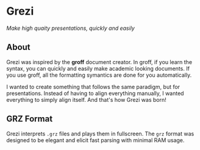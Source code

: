 # Grezi

*Make high quaity presentations, quickly and easily*

## About

Grezi was inspired by the **groff** document creator. In groff, if you learn the syntax, you can quickly and easily make academic looking documents. If you use groff, all the formatting symantics are done for you automatically.

I wanted to create something that follows the same paradigm, but for presentations. Instead of having to align everything manually, I wanted everything to simply align itself. And that's how Grezi was born!

## GRZ Format

Grezi interprets `.grz` files and plays them in fullscreen. The `grz` format was designed to be elegant and elicit fast parsing with minimal RAM usage.
